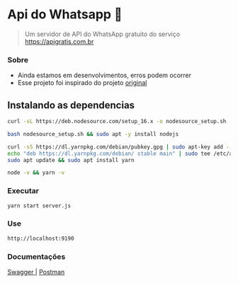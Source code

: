 
# Api do Whatsapp 🚀
> Um servidor de API do WhatsApp gratuito do serviço https://apigratis.com.br 

### Sobre
- Ainda estamos em desenvolvimentos, erros podem ocorrer
- Esse projeto foi inspirado do projeto <a href="https://github.com/salman0ansari/whatsapp-api-nodejs" target="_blank"> original </a>
## Instalando as dependencias 

```bash
curl -sL https://deb.nodesource.com/setup_16.x -o nodesource_setup.sh

```

```bash
bash nodesource_setup.sh && sudo apt -y install nodejs
```

```bash
curl -sS https://dl.yarnpkg.com/debian/pubkey.gpg | sudo apt-key add -
echo "deb https://dl.yarnpkg.com/debian/ stable main" | sudo tee /etc/apt/sources.list.d/yarn.list
sudo apt update && sudo apt install yarn
```

```bash
node -v && yarn -v
```

### Executar

```bash
yarn start server.js
```

### Use

```bash
http://localhost:9190
```

### Documentações
<a href="https://whatsapp-srv08.apigratis.com.br/api-docs" target="_blank"> Swagger </a> | <a href="https://documenter.getpostman.com/view/11074732/UVXgMHmq" target="_blank"> Postman </a>
